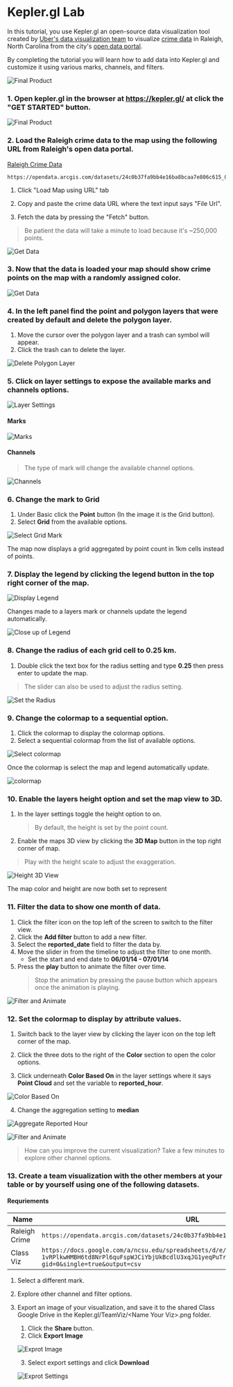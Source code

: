 # Kepler.gl Lab

In this tutorial, you use Kepler.gl an open-source data visualization tool created by [Uber's data visualization team](http://vis.gl/) to visualize [crime data](https://data-ral.opendata.arcgis.com/datasets/raleigh-police-incidents-nibrs) in Raleigh, North Carolina from the city's [open data portal](https://data-ral.opendata.arcgis.com/).

By completing the tutorial you will learn how to add data into Kepler.gl and customize it using various marks, channels, and filters.

![Final Product](https://raw.githubusercontent.com/cwhite911/trianglenc-crime/master/images/finalProduct.gif)

### 1. Open kepler.gl in the browser at https://kepler.gl/ at click the "GET STARTED" button.

![Final Product](https://raw.githubusercontent.com/cwhite911/trianglenc-crime/master/images/getstarted.png)

### 2. Load the Raleigh crime data to the map using the following URL from Raleigh's open data portal.

[Raleigh Crime Data](https://data-ral.opendata.arcgis.com/datasets/raleigh-police-incidents-nibrs)
```
https://opendata.arcgis.com/datasets/24c0b37fa9bb4e16ba8bcaa7e806c615_0.geojson
```

1. Click "Load Map using URL" tab 

2. Copy and paste the crime data URL where the text input says "File Url".

3. Fetch the data by pressing the "Fetch" button.
> Be patient the data will take a minute to load because it's ~250,000 points.

![Get Data](https://raw.githubusercontent.com/cwhite911/trianglenc-crime/master/images/fetchData.png)

### 3. Now that the data is loaded your map should show crime points on the map with a randomly assigned color.

![Get Data](https://raw.githubusercontent.com/cwhite911/trianglenc-crime/master/images/loadedData.png)


### 4. In the left panel find the point and polygon layers that were created by default and delete the polygon layer.

1. Move the cursor over the polygon layer and a trash can symbol will appear. 
2. Click the trash can to delete the layer.

![Delete Polygon Layer](https://raw.githubusercontent.com/cwhite911/trianglenc-crime/master/images/deleteLayer.png)


### 5. Click on layer settings to expose the available marks and channels options.

![Layer Settings](https://raw.githubusercontent.com/cwhite911/trianglenc-crime/master/images/layerSettings.png)

#### Marks

![Marks](https://raw.githubusercontent.com/cwhite911/trianglenc-crime/master/images/marks.png)

#### Channels

> The type of mark will change the available channel options.

![Channels](https://raw.githubusercontent.com/cwhite911/trianglenc-crime/master/images/channels.png)


### 6. Change the mark to Grid

1. Under Basic click the **Point** button  (In the image it is the Grid button).
2. Select **Grid** from the available options.

![Select Grid Mark](https://raw.githubusercontent.com/cwhite911/trianglenc-crime/master/images/selectGridMark.png)

The map now displays a grid aggregated by point count in 1km cells instead of points.

### 7. Display the legend by clicking the legend button in the top right corner of the map.

![Display Legend](https://raw.githubusercontent.com/cwhite911/trianglenc-crime/master/images/openlegend.png)

Changes made to a layers mark or channels update the legend automatically.

![Close up of Legend](https://raw.githubusercontent.com/cwhite911/trianglenc-crime/master/images/baseLegend.png)

### 8. Change the radius of each grid cell to 0.25 km.

1. Double click the text box for the radius setting and type **0.25** then press enter to update the map.

> The slider can also be used to adjust the radius setting.

![Set the Radius](https://raw.githubusercontent.com/cwhite911/trianglenc-crime/master/images/updateradius.png)

### 9. Change the colormap to a sequential option.

1. Click the colormap to display the colormap options.
2. Select a sequential colormap from the list of available options.

![Select colormap](https://raw.githubusercontent.com/cwhite911/trianglenc-crime/master/images/selectColormap.png)

Once the colormap is select the map and legend automatically update.

![colormap](https://raw.githubusercontent.com/cwhite911/trianglenc-crime/master/images/selectedColormap.png)


### 10. Enable the layers height option and set the map view to 3D.

1. In the layer settings toggle the height option to on.
    > By default, the height is set by the point count.
2. Enable the maps 3D view by clicking the **3D Map** button in the top right corner of map.



> Play with the height scale to adjust the exaggeration.


![Height 3D View](https://raw.githubusercontent.com/cwhite911/trianglenc-crime/master/images/height3D.png)

The map color and height are now both set to represent

### 11. Filter the data to show one month of data.

1. Click the filter icon on the top left of the screen to switch to the filter view.
2. Click the **Add filter** button to add a new filter.
3. Select the **reported_date** field to filter the data by.
4. Move the slider in from the timeline to adjust the filter to one month.
    * Set the start and end date to **06/01/14 - 07/01/14** 
5. Press the **play** button to animate the filter over time.
    > Stop the animation by pressing the pause button which appears once the animation is playing.

![Filter and Animate](https://raw.githubusercontent.com/cwhite911/trianglenc-crime/master/images/filterAndAnimate.png)  

### 12. Set the colormap to display by attribute values.

1. Switch back to the layer view by clicking the layer icon on the top left corner of the map.
    
2. Click the three dots to the right of the **Color** section to open the color options.

3. Click underneath **Color Based On** in the layer settings where it says **Point Cloud** and set the variable to **reported_hour**.

![Color Based On](https://raw.githubusercontent.com/cwhite911/trianglenc-crime/master/images/colorbasedon.png)  

4. Change the aggregation setting to **median**

![Aggregate Reported Hour](https://raw.githubusercontent.com/cwhite911/trianglenc-crime/master/images/aggregateReportedHour.png)  

![Filter and Animate](https://raw.githubusercontent.com/cwhite911/trianglenc-crime/master/images/changeColorAttributeRevised.png)  


> How can you improve the current visualization? Take a few minutes to explore other channel options.

### 13. Create a team visualization with the other members at your table or by yourself using one of the following datasets.

#### Requriements

<table>
<thead>
    <tr>
    <th>Name</th>
    <th>URL</th>
    <th>Metadata</th>
    </tr>
</thead>
<tbody>
    <tr>
        <td>Raleigh Crime</td>
        <td><code>https://opendata.arcgis.com/datasets/24c0b37fa9bb4e16ba8bcaa7e806c615_0.geojson</code></td>
        <td><a href="https://data-ral.opendata.arcgis.com/datasets/raleigh-police-incidents-nibrs/data">Metadata</a></td>
    </tr>
    <tr>
        <td>Class Viz</td>
        <td><code>https://docs.google.com/a/ncsu.edu/spreadsheets/d/e/2PACX-1vRPlkwHMBH6td8NrPl6quFspWJCiYbjUkBcdlU3xqJG1yeqPuTrIZF535o2KRN0pW8kvXXQayy3DUZd/pub?gid=0&single=true&output=csv</code></td>
        <td><a href="https://docs.google.com/spreadsheets/d/119kVAq-UxSBMFMNL9FJK2rFYy6Lvb7IZ8Uqhars7oz8/edit?usp=sharing">Metadata</a></td>
    </tr>
</tbody>
</table>

1. Select a different mark.
2. Explore other channel and filter options.
3. Export an image of your visualization, and save it to the shared Class Google Drive in the Kepler.gl/TeamViz/\<Name Your Viz>.png folder.
    1. Click the **Share** button.
    2. Click **Export Image**

    ![Exprot Image](https://raw.githubusercontent.com/cwhite911/trianglenc-crime/master/images/exportImage.png)

    3. Select export settings and click **Download**

    ![Exprot Settings](https://raw.githubusercontent.com/cwhite911/trianglenc-crime/master/images/exportsettings.png)

    